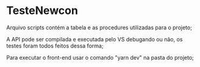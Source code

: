 # TesteNewcon

Arquivo scripts contém a tabela e as procedures utilizadas para o projeto;

A API pode ser compilada e executada pelo VS debugando ou não, os testes foram todos feitos dessa forma;

Para executar o front-end usar o comando "yarn dev" na pasta do projeto;
